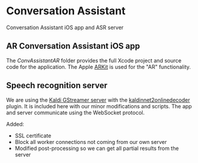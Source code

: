 # Conversation Assistant

Conversation Assistant iOS app and ASR server

## AR Conversation Assistant iOS app

The *ConvAssistantAR* folder provides the full Xcode project and source code for the application. The Apple [ARKit](https://developer.apple.com/arkit/) is used for the "AR" functionality.


## Speech recognition server

We are using the [Kaldi GStreamer server](https://github.com/alumae/kaldi-gstreamer-server) with the [kaldinnet2onlinedecoder](https://github.com/alumae/gst-kaldi-nnet2-online) plugin. It is included here with our minor modifications and scripts. The app and server communicate using the WebSocket protocol.

Added:
- SSL certificate
- Block all worker connections not coming from our own server
- Modified post-processing so we can get all partial results from the server 